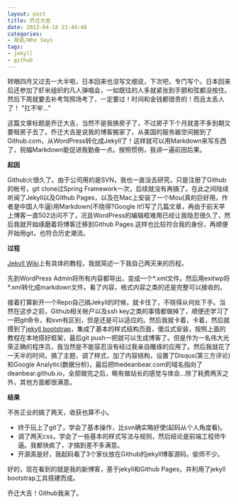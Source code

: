 ```yaml
---
layout: post
title: 乔迁大吉
date: 2013-04-18 21:44:48
categories:
- 胡说/Who Says
tags:
- jekyll
- github
---
```

转眼四月又过去一大半啦，日本回来也没写文细说，下次吧，专门写个。日本回来后还参加了虾米组织的凡人弹唱会，一如既往的人多就紧张到手颤和弦都没按住。然后下周就要去补考驾照场考了，一定要过！时间和金钱都很贵的！而且太丢人了！ "扛不牢…"

这篇文章标题是乔迁大吉，当然不是我换房子了，不过房子下个月就差不多到期又要租房子去了。乔迁大吉是说我的博客搬家了，从美国的服务器空间搬到了Github.com，从WordPress转化成Jekyll了！这样就可以用Markdown来写东西了，祝福Markdown能促进我勤奋一点。按照惯例，我讲一遍前因后果。

**起因**

Github火很久了。由于公司用的是SVN，我也一直没去研究，只是注册了Github的帐号，git clone过Spring Framework一次，后续就没有再搞了。在此之间陆续听闻了Jekyll以及Github Pages，以及在Mac上安装了一个Mou(真的巨好用，作者是中国人牛逼)用Markdown(不晓得?Google it!)写了几篇文章，再由于前天早上博客一直502访问不了，况且WordPress的编辑框难用已经让我隐忍很久了，然后我就开始琢磨着将博客迁移到Github Pages.这样也比较符合我的身份，再顺便开始用git，也符合历史潮流。

**过程**

[Jekyll Wiki](https://github.com/mojombo/jekyll/wiki)上有具体的教程，我就简述一下我自己两天来的历程。

先到WordPress Admin将所有内容都导出，变成一个*.xml文件。然后用exitwp将\*.xml转化成markdown文件。看了内容，格式内容之类的还是完整可以接收的。

接着打算新开一个Repo自己搞Jekyll的时候，就卡住了，不晓得从何处下手。当然在这步之前，Github相关帐户以及ssh key之类的事情都做掉了，顺便还学习了一把git命令，和svn有区别，但是还是可以适应的。然后我就卡着，卡着，然后就摸到了[jekyll bootstrap](http://jekyllbootstrap.com)，集成了基本的样式结构页面，傻瓜式安装，按照上面的教程在本地搭好框架，最后git push一把就可以生成博客了。但是作为一名伟大光荣正确的程序员，我当然是不能容忍没有经过我亲自雕琢的应用了。然后我就花了一天半的时间，搞了主题，调了样式，加了内容结构，设置了Disqus(第三方评论)和Google Analytic(数据分析)，最后把thedeanbear.com的域名指向了deanbear.github.io，全部做完之后，略有做站长的感觉与体会…除了耗费两天之外，其他方面都很满意。

**结果**

不务正业的搞了两天，收获也算不小。

- 终于玩上了git了，学会了基本操作，比svn确实略好使(起码从个人角度看)。
- 调了两天css，学会了一些基本的样式写法与规则，然后结论是前端工程师牛逼。我都快疯了，才搞到差不多满意。
- 开源真是好，我起码看了3个家伙放在Github的jekyll博客源码，偷师不少。

好的，现在看到的就是我的新博客，基于jekyll和Github Pages，并利用了jekyll bootstrap工具搭建而成。

乔迁大吉！Github我来了。





